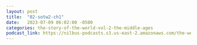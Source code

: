 ```yaml
---
layout: post
title:  "02-sotw2-ch1"
date:   2023-07-09 06:02:00 -0500
categories: the-story-of-the-world-vol-2-the-middle-ages
podcast_link: https://nilbus-podcasts.s3.us-east-2.amazonaws.com/the-well-trained-mind/The%20Story%20of%20the%20World%20Vol.%202%20The%20Middle%20Ages/02-sotw2-ch1.mp3
---
```

